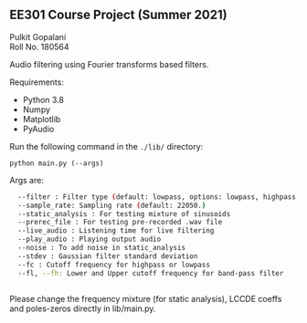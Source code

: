 ## EE301 Course Project (Summer 2021)

Pulkit Gopalani  
Roll No. 180564

Audio filtering using Fourier transforms based filters.

Requirements:  
* Python 3.8 
* Numpy  
* Matplotlib  
* PyAudio

Run the following command in the `./lib/` directory:

`python main.py (--args)`  

Args are:  
  ```bash
    --filter : Filter type (default: lowpass, options: lowpass, highpass, bandpass, bandstop, gaussian, lccde, pz)
    --sample_rate: Sampling rate (default: 22050.)
    --static_analysis : For testing mixture of sinusoids
    --prerec_file : For testing pre-recorded .wav file
    --live_audio : Listening time for live filtering
    --play_audio : Playing output audio
    --noise : To add noise in static_analysis
    --stdev : Gaussian filter standard deviation
    --fc : Cutoff frequency for highpass or lowpass
    --fl, --fh: Lower and Upper cutoff frequency for band-pass filter
    
  ```
  
Please change the frequency mixture (for static analysis), LCCDE coeffs and poles-zeros directly in lib/main.py. 
